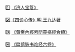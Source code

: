:one: [《济人宝笈》](https://www.digital.archives.go.jp/DAS/meta/listPhoto?LANG=default&BID=F1000000000000100959&ID=&TYPE=dljpeg)

:two:[《四诊心传》明.王九达著](https://pan.baidu.com/s/1vwb-r9xHxVW9pkxdPi5yPg?pwd=hiz0)

:three: [《黃帝內經素問靈樞經合類》](https://commons.wikimedia.org/wiki/File:NCL-05887_%E9%BB%83%E5%B8%9D%E5%85%A7%E7%B6%93%E7%B4%A0%E5%95%8F%E9%9D%88%E6%A8%9E%E7%B6%93%E5%90%88%E9%A1%9E.pdf)

:four: [《扁鹊脉书难经六卷》](https://pan.baidu.com/s/1vwb-r9xHxVW9pkxdPi5yPg?pwd=hiz0)
